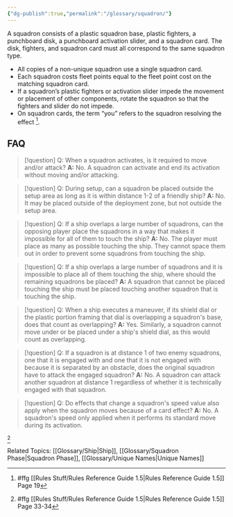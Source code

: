```yaml
---
{"dg-publish":true,"permalink":"/glossary/squadron/"}
---
```


A squadron consists of a plastic squadron base, plastic fighters, a punchboard disk, a punchboard activation slider, and a squadron card. The disk, fighters, and squadron card must all correspond to the same squadron type.

- All copies of a non-unique squadron use a single squadron card.
- Each squadron costs fleet points equal to the fleet point cost on the matching squadron card. 
- If a squadron’s plastic fighters or activation slider impede the movement or placement of other components, rotate the squadron so that the fighters and slider do not impede.
- On squadron cards, the term “you” refers to the squadron resolving the effect [^1].

## FAQ

> [!question] Q: When a squadron activates, is it required to move and/or attack?
> **A:** No. A squadron can activate and end its activation without moving and/or attacking.

> [!question] Q: During setup, can a squadron be placed outside the setup area as long as it is within distance 1-2 of a friendly ship?
> **A:** No. It may be placed outside of the deployment zone, but not outside the setup area.

> [!question] Q: If a ship overlaps a large number of squadrons, can the opposing player place the squadrons in a way that makes it impossible for all of them to touch the ship?
> **A:** No. The player must place as many as possible touching the ship. They cannot space them out in order to prevent some squadrons from touching the ship.

> [!question] Q: If a ship overlaps a large number of squadrons and it is impossible to place all of them touching the ship, where should the remaining squadrons be placed?
> **A:** A squadron that cannot be placed touching the ship must be placed touching another squadron that is touching the ship.

> [!question] Q: When a ship executes a maneuver, if its shield dial or the plastic portion framing that dial is overlapping a squadron's base, does that count as overlapping?
> **A:** Yes. Similarly, a squadron cannot move under or be placed under a ship's shield dial, as this would count as overlapping.

> [!question] Q: If a squadron is at distance 1 of two enemy squadrons, one that it is engaged with and one that it is not engaged with because it is separated by an obstacle, does the original squadron have to attack the engaged squadron?
> **A:** No. A squadron can attack another squadron at distance 1 regardless of whether it is technically engaged with that squadron.

> [!question] Q: Do effects that change a squadron's speed value also apply when the squadron moves because of a card effect?
> **A:** No. A squadron's speed only applied when it performs its standard move during its activation.



[^2]

Related Topics: [[Glossary/Ship\|Ship]], [[Glossary/Squadron Phase\|Squadron Phase]], [[Glossary/Unique Names\|Unique Names]]

[^1]: #ffg [[Rules Stuff/Rules Reference Guide 1.5\|Rules Reference Guide 1.5]] Page 19
[^2]: #ffg [[Rules Stuff/Rules Reference Guide 1.5\|Rules Reference Guide 1.5]] Page 33-34